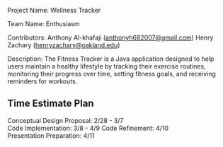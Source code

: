 Project Name: 
Wellness Tracker

Team Name: Enthusiasm 

Contributors: 
Anthony Al-khafaji (anthonyh682007@gmail.com)
Henry Zachary (henryzachary@oakland.edu)

Description: 
The Fitness Tracker is a Java application designed to help users maintain a healthy lifestyle by tracking their exercise routines, monitoring their progress over time, setting fitness goals, and receiving reminders for workouts.

Time Estimate Plan
------------------
Conceptual Design Proposal: 2/28 - 3/7  
Code Implementation: 3/8 - 4/9 
Code Refinement: 4/10  
Presentation Preparation: 4/11
